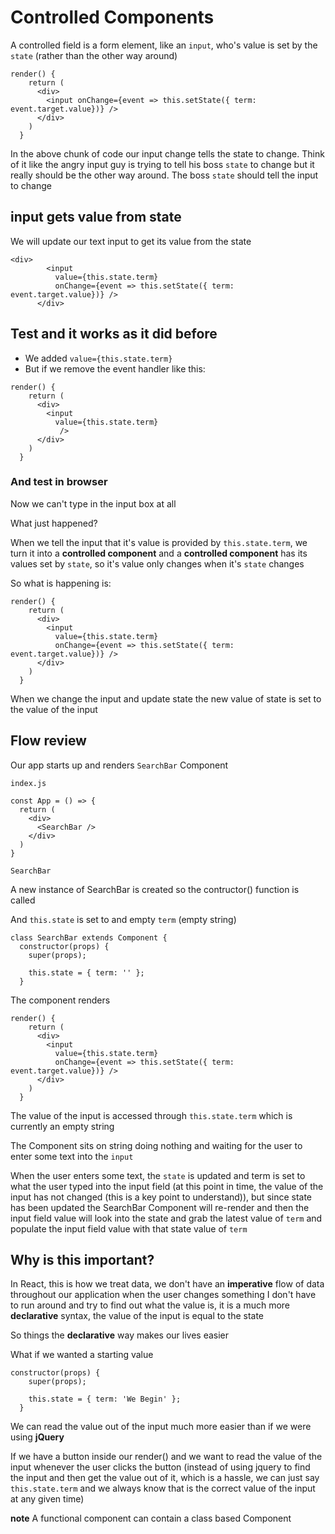 # Controlled Components
A controlled field is a form element, like an `input`, who's value is set by the `state` (rather than the other way around)

```
render() {
    return (
      <div>
        <input onChange={event => this.setState({ term: event.target.value})} />
      </div>
    )
  }
```

In the above chunk of code our input change tells the state to change. Think of it like the angry input guy is trying to tell his boss `state` to change but it really should be the other way around. The boss `state` should tell the input to change

## input gets value from state
We will update our text input to get its value from the state

```
<div>
        <input
          value={this.state.term}
          onChange={event => this.setState({ term: event.target.value})} />
      </div>
```

## Test and it works as it did before
* We added `value={this.state.term}`
* But if we remove the event handler like this:

```
render() {
    return (
      <div>
        <input
          value={this.state.term}
           />
      </div>
    )
  }
```

### And test in browser
Now we can't type in the input box at all

What just happened?

When we tell the input that it's value is provided by `this.state.term`, we turn it into a **controlled component** and a **controlled component** has its values set by `state`, so it's value only changes when it's `state` changes

So what is happening is:

```
render() {
    return (
      <div>
        <input
          value={this.state.term}
          onChange={event => this.setState({ term: event.target.value})} />
      </div>
    )
  }
```

When we change the input and update state the new value of state is set to the value of the input

## Flow review
Our app starts up and renders `SearchBar` Component

`index.js`

```
const App = () => {
  return (
    <div>
      <SearchBar />
    </div>
  )
}
```

`SearchBar`

A new instance of SearchBar is created so the contructor() function is called

And `this.state` is set to and empty `term` (empty string)

```
class SearchBar extends Component {
  constructor(props) {
    super(props);

    this.state = { term: '' };
  }
```

The component renders

```
render() {
    return (
      <div>
        <input
          value={this.state.term}
          onChange={event => this.setState({ term: event.target.value})} />
      </div>
    )
  }
```

The value of the input is accessed through `this.state.term` which is currently an empty string

The Component sits on string doing nothing and waiting for the user to enter some text into the `input`

When the user enters some text, the `state` is updated and term is set to what the user typed into the input field (at this point in time, the value of the input has not changed (this is a key point to understand)), but since state has been updated the SearchBar Component will re-render and then the input field value will look into the state and grab the latest value of `term` and populate the input field value with that state value of `term`

## Why is this important?
In React, this is how we treat data, we don't have an **imperative** flow of data throughout our application when the user changes something I don't have to run around and try to find out what the value is, it is a much more **declarative** syntax, the value of the input is equal to the state

So things the **declarative** way makes our lives easier

What if we wanted a starting value

```
constructor(props) {
    super(props);

    this.state = { term: 'We Begin' };
  }
```

We can read the value out of the input much more easier than if we were using **jQuery** 

If we have a button inside our render() and we want to read the value of the input whenever the user clicks the button (instead of using jquery to find the input and then get the value out of it, which is a hassle, we can just say `this.state.term` and we always know that is the correct value of the input at any given time)

**note** A functional component can contain a class based Component
